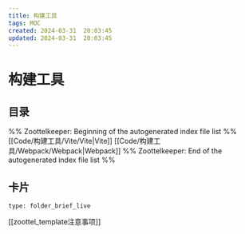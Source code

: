 ```yaml
---
title: 构建工具
tags: MOC
created: 2024-03-31  20:03:45
updated: 2024-03-31  20:03:45
---
```

# 构建工具

## 目录



%% Zoottelkeeper: Beginning of the autogenerated index file list  %%
 [[Code/构建工具/Vite/Vite|Vite]]
 [[Code/构建工具/Webpack/Webpack|Webpack]]
%% Zoottelkeeper: End of the autogenerated index file list  %%












## 卡片

```ccard
type: folder_brief_live
```




















[[zoottel_template注意事项]]